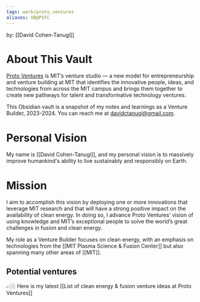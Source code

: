 ```yaml
---
tags: work/proto_ventures
aliases: VB@PSFC
---
```

by: [[David Cohen-Tanugi]]
# About This Vault
[Proto Ventures](https://docs.google.com/presentation/d/1Xz2Z0bSD-t1luELDSsl4vbN2dSlyFbVunqLC_wcEjt4/edit#slide=id.p2) is MIT’s venture studio — a new model for entrepreneurship and venture building at MIT that identifies the innovative people, ideas, and technologies from across the MIT campus and brings them together to create new pathways for talent and transformative technology ventures.

This Obsidian vault is a snapshot of my notes and learnings as a Venture Builder, 2023-2024. You can reach me at davidctanugi@gmail.com.
# Personal Vision
My name is [[David Cohen-Tanugi]], and my personal vision is to massively improve humankind's ability to live sustainably and responsibly on Earth.

# Mission
I aim to accomplish this vision by deploying one or more innovations that leverage MIT research and that will have a strong positive impact on the availability of clean energy. In doing so, I advance Proto Ventures’ vision of using knowledge and MIT’s exceptional people to solve the world’s great challenges in fusion and clean energy.

My role as a Venture Builder focuses on clean energy, with an emphasis on technologies from the [[MIT Plasma Science & Fusion Center]] but also spanning many other areas of [[MIT]].

## Potential ventures
👉🏼 Here is my latest [[List of clean energy & fusion venture ideas at Proto Ventures]]
